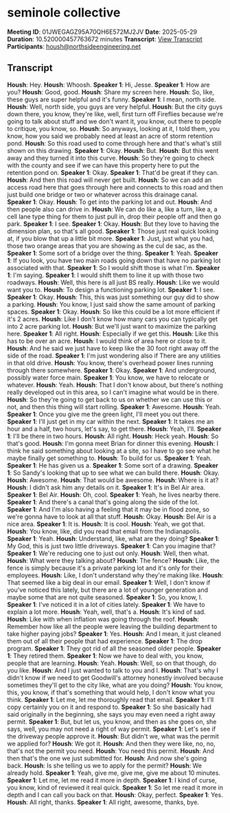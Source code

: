 # seminole collective
**Meeting ID**: 01JWEGAGZ95A70QH6E572MJ2JV
**Date**: 2025-05-29
**Duration**: 10.520000457763672 minutes
**Transcript**: [View Transcript](https://app.fireflies.ai/view/01JWEGAGZ95A70QH6E572MJ2JV)
**Participants**: housh@northsideengineering.net

## Transcript
**Housh**: Hey.
**Housh**: Whoosh.
**Speaker 1**: Hi, Jesse.
**Speaker 1**: How are you?
**Housh**: Good, good.
**Housh**: Share my screen here.
**Housh**: So, like, these guys are super helpful and it's funny.
**Speaker 1**: I mean, north side.
**Housh**: Well, north side, you guys are very helpful.
**Housh**: But the city guys down there, you know, they're like, well, first turn off Fireflies because we're going to talk about stuff and we don't want it, you know, out there to people to critique, you know, so.
**Housh**: So anyways, looking at it, I told them, you know, how you said we probably need at least an acre of storm retention pond.
**Housh**: So this road used to come through here and that's what's still shown on this drawing.
**Speaker 1**: Okay.
**Housh**: But.
**Housh**: But this went away and they turned it into this curve.
**Housh**: So they're going to check with the county and see if we can have this property here to put the retention pond on.
**Speaker 1**: Okay.
**Speaker 1**: That'd be great if they can.
**Housh**: And then this road will never get built.
**Housh**: So we can add an access road here that goes through here and connects to this road and then just build one bridge or two or whatever across this drainage canal.
**Speaker 1**: Okay.
**Housh**: To get into the parking lot and out.
**Housh**: And then people also can drive in.
**Housh**: We can do like a, like a turn, like a, a cell lane type thing for them to just pull in, drop their people off and then go park.
**Speaker 1**: I see.
**Speaker 1**: Okay.
**Housh**: But they love to having the dimension plan, so that's all good.
**Speaker 1**: Those just real quick looking at, if you blow that up a little bit more.
**Speaker 1**: Just, just what you had, those two orange areas that you are showing as the cul de sac, as the.
**Speaker 1**: Some sort of a bridge over the thing.
**Speaker 1**: Yeah.
**Speaker 1**: If you look, you have two main roads going down that have no parking lot associated with that.
**Speaker 1**: So I would shift those is what I'm.
**Speaker 1**: I'm saying.
**Speaker 1**: I would shift them to line it up with those two roadways.
**Housh**: Well, this here is all just BS really.
**Housh**: Like we would want you to.
**Housh**: To design a functioning parking lot.
**Speaker 1**: I see.
**Speaker 1**: Okay.
**Housh**: This, this was just something our guy did to show a parking.
**Housh**: You know, I just said show the same amount of parking spaces.
**Speaker 1**: Okay.
**Housh**: So like this could be a lot more efficient if it's 2 acres.
**Housh**: Like I don't know how many cars you can typically get into 2 acre parking lot.
**Housh**: But we'll just want to maximize the parking here.
**Speaker 1**: All right.
**Housh**: Especially if we get this.
**Housh**: Like this has to be over an acre.
**Housh**: I would think of area here or close to it.
**Housh**: And he said we just have to keep like the 30 foot right away off the side of the road.
**Speaker 1**: I'm just wondering also if There are any utilities in that old drive.
**Housh**: You know, there's overhead power lines running through there somewhere.
**Speaker 1**: Okay.
**Speaker 1**: And underground, possibly water force main.
**Speaker 1**: You know, we have to relocate or whatever.
**Housh**: Yeah.
**Housh**: That I don't know about, but there's nothing really developed out in this area, so I can't imagine what would be in there.
**Housh**: So they're going to get back to us on whether we can use this or not, and then this thing will start rolling.
**Speaker 1**: Awesome.
**Housh**: Yeah.
**Speaker 1**: Once you give me the green light, I'll meet you out there.
**Speaker 1**: I'll just get in my car within the next.
**Speaker 1**: It takes me an hour and a half, two hours, let's say, to get there.
**Housh**: Yeah, I'll.
**Speaker 1**: I'll be there in two hours.
**Housh**: All right.
**Housh**: Heck yeah.
**Housh**: So that's good.
**Housh**: I'm gonna meet Brian for dinner this evening.
**Housh**: I think he said something about looking at a site, so I have to go see what he maybe finally get something to.
**Housh**: To build for us.
**Speaker 1**: Yeah.
**Speaker 1**: He has given us a.
**Speaker 1**: Some sort of a drawing.
**Speaker 1**: So Sandy's looking that up to see what we can build there.
**Housh**: Okay.
**Housh**: Awesome.
**Housh**: That would be awesome.
**Housh**: Where is it at?
**Housh**: I didn't ask him any details on it.
**Speaker 1**: It's in Bel Air area.
**Speaker 1**: Bel Air.
**Housh**: Oh, cool.
**Speaker 1**: Yeah, he lives nearby there.
**Speaker 1**: And there's a canal that's going along the side of the lot.
**Speaker 1**: And I'm also having a feeling that it may be in flood zone, so we're gonna have to look at all that stuff.
**Housh**: Okay.
**Housh**: Bel Air is a nice area.
**Speaker 1**: It is.
**Housh**: It is cool.
**Housh**: Yeah, we got that.
**Housh**: You know, like, did you read that email from the Indianapolis.
**Speaker 1**: Yeah.
**Housh**: Understand, like, what are they doing?
**Speaker 1**: My God, this is just two little driveways.
**Speaker 1**: Can you imagine that?
**Speaker 1**: We're reducing one to just out only.
**Housh**: Well, then what.
**Housh**: What were they talking about?
**Housh**: The fence?
**Housh**: Like, the fence is simply because it's a private parking lot and it's only for their employees.
**Housh**: Like, I don't understand why they're making like.
**Housh**: That seemed like a big deal in our email.
**Speaker 1**: Well, I don't know if you've noticed this lately, but there are a lot of younger generation and maybe some that are not quite seasoned.
**Speaker 1**: So, you know, I.
**Speaker 1**: I've noticed it in a lot of cities lately.
**Speaker 1**: We have to explain a lot more.
**Housh**: Yeah, well, that's a.
**Housh**: It's kind of sad.
**Housh**: Like with when inflation was going through the roof.
**Housh**: Remember how like all the people were leaving the building department to take higher paying jobs?
**Speaker 1**: Yes.
**Housh**: And I mean, it just cleaned them out of all their people that had experience.
**Speaker 1**: The drop program.
**Speaker 1**: They got rid of all the seasoned older people.
**Speaker 1**: They retired them.
**Speaker 1**: Now we have to deal with, you know, people that are learning.
**Housh**: Yeah.
**Housh**: Well, so on that though, do you like.
**Housh**: And I just wanted to talk to you and I.
**Housh**: That's why I didn't know if we need to get Goodwill's attorney honestly involved because sometimes they'll get to the city like, what are you doing?
**Housh**: You know, this, you know, if that's something that would help, I don't know what you think.
**Speaker 1**: Let me, let me thoroughly read that email.
**Speaker 1**: I'll copy certainly you on it and respond to.
**Speaker 1**: So she basically had said originally in the beginning, she says you may even need a right away permit.
**Speaker 1**: But, but let us, you know, and then as she goes on, she says, well, you may not need a right of way permit.
**Speaker 1**: Let's see if the driveway people approve it.
**Housh**: But didn't we, what was the permit we applied for?
**Housh**: We got it.
**Housh**: And then they were like, no, no, that's not the permit you need.
**Housh**: You need this permit.
**Housh**: And then that's the one we just submitted for.
**Housh**: And now she's going back.
**Housh**: Is she telling us we to apply for the permit?
**Housh**: We already hold.
**Speaker 1**: Yeah, give me, give me, give me about 10 minutes.
**Speaker 1**: Let me, let me read it more in depth.
**Speaker 1**: I kind of curse, you know, kind of reviewed it real quick.
**Speaker 1**: So let me read it more in depth and I can call you back on that.
**Housh**: Okay, perfect.
**Speaker 1**: Yes.
**Housh**: All right, thanks.
**Speaker 1**: All right, awesome, thanks, bye.